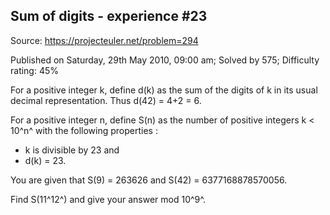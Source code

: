 Sum of digits - experience \#23
-------------------------------

Source: https://projecteuler.net/problem=294

Published on Saturday, 29th May 2010, 09:00 am; Solved by 575;
Difficulty rating: 45%

For a positive integer k, define d(k) as the sum of the digits of k in
its usual decimal representation. Thus d(42) = 4+2 = 6.

For a positive integer n, define S(n) as the number of positive integers
k \< 10^n^ with the following properties :

-   k is divisible by 23 and
-   d(k) = 23.

You are given that S(9) = 263626 and S(42) = 6377168878570056.

Find S(11^12^) and give your answer mod 10^9^.
